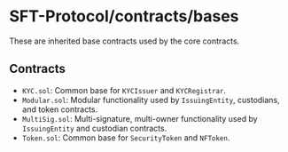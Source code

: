 # SFT-Protocol/contracts/bases

These are inherited base contracts used by the core contracts.

## Contracts

* `KYC.sol`: Common base for `KYCIssuer` and `KYCRegistrar`.
* `Modular.sol`: Modular functionality used by `IssuingEntity`, custodians, and token contracts.
* `MultiSig.sol`: Multi-signature, multi-owner functionality used by `IssuingEntity` and custodian contracts.
* `Token.sol`: Common base for `SecurityToken` and `NFToken`.
